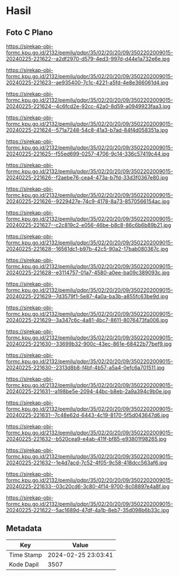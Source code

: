 # Hasil

## Foto C Plano

https://sirekap-obj-formc.kpu.go.id/2132/pemilu/pdpr/35/02/20/20/09/3502202009015-20240225-221622--a2df2970-d579-4ed3-997d-d44e1a732e6e.jpg

https://sirekap-obj-formc.kpu.go.id/2132/pemilu/pdpr/35/02/20/20/09/3502202009015-20240225-221623--ae935400-7c1c-4221-a5fd-4e8e366061d4.jpg

https://sirekap-obj-formc.kpu.go.id/2132/pemilu/pdpr/35/02/20/20/09/3502202009015-20240225-221624--4c6fcd2e-92cc-42a0-8d59-a0949923faa3.jpg

https://sirekap-obj-formc.kpu.go.id/2132/pemilu/pdpr/35/02/20/20/09/3502202009015-20240225-221624--571a7248-54c8-41a3-b7ad-84f4d058351a.jpg

https://sirekap-obj-formc.kpu.go.id/2132/pemilu/pdpr/35/02/20/20/09/3502202009015-20240225-221625--f55ed699-0257-4706-9c14-336c57419c44.jpg

https://sirekap-obj-formc.kpu.go.id/2132/pemilu/pdpr/35/02/20/20/09/3502202009015-20240225-221626--f2aebe76-cea4-473a-b7fd-33d3f0367e80.jpg

https://sirekap-obj-formc.kpu.go.id/2132/pemilu/pdpr/35/02/20/20/09/3502202009015-20240225-221626--9229427e-74c9-4178-8a73-8570566154ac.jpg

https://sirekap-obj-formc.kpu.go.id/2132/pemilu/pdpr/35/02/20/20/09/3502202009015-20240225-221627--c2c819c2-e056-46be-b8c8-86c6b6b89b21.jpg

https://sirekap-obj-formc.kpu.go.id/2132/pemilu/pdpr/35/02/20/20/09/3502202009015-20240225-221628--16561dc1-b97b-42c5-90a2-17bab080367c.jpg

https://sirekap-obj-formc.kpu.go.id/2132/pemilu/pdpr/35/02/20/20/09/3502202009015-20240225-221628--e3114757-01a7-4580-a0ee-ba09c389093c.jpg

https://sirekap-obj-formc.kpu.go.id/2132/pemilu/pdpr/35/02/20/20/09/3502202009015-20240225-221629--7d3579f1-5e87-4a0a-ba3b-a855fc63be9d.jpg

https://sirekap-obj-formc.kpu.go.id/2132/pemilu/pdpr/35/02/20/20/09/3502202009015-20240225-221629--3a347c6c-4a81-4bc7-8611-8076473fa006.jpg

https://sirekap-obj-formc.kpu.go.id/2132/pemilu/pdpr/35/02/20/20/09/3502202009015-20240225-221630--33699b32-900c-43ec-861e-68422b77bef9.jpg

https://sirekap-obj-formc.kpu.go.id/2132/pemilu/pdpr/35/02/20/20/09/3502202009015-20240225-221630--2313d8b8-f4bf-4b57-a5a4-0efc6a701511.jpg

https://sirekap-obj-formc.kpu.go.id/2132/pemilu/pdpr/35/02/20/20/09/3502202009015-20240225-221631--a198be5e-2094-44bc-b8eb-2a9a394c9b0e.jpg

https://sirekap-obj-formc.kpu.go.id/2132/pemilu/pdpr/35/02/20/20/09/3502202009015-20240225-221631--7c48e62d-6443-4c19-8170-5f5d043647d6.jpg

https://sirekap-obj-formc.kpu.go.id/2132/pemilu/pdpr/35/02/20/20/09/3502202009015-20240225-221632--b520cea9-e4ab-411f-bf85-e93801f98265.jpg

https://sirekap-obj-formc.kpu.go.id/2132/pemilu/pdpr/35/02/20/20/09/3502202009015-20240225-221632--1e4d7acd-7c52-4f05-9c58-418dcc563af6.jpg

https://sirekap-obj-formc.kpu.go.id/2132/pemilu/pdpr/35/02/20/20/09/3502202009015-20240225-221633--03c20cd6-3c80-4f14-9700-8c08897e4a8f.jpg

https://sirekap-obj-formc.kpu.go.id/2132/pemilu/pdpr/35/02/20/20/09/3502202009015-20240225-221622--5ac1689d-47df-4a1b-8eb7-35d098b6b33c.jpg


## Metadata

| Key        | Value               |
| ---------- | ------------------- |
| Time Stamp | 2024-02-25 23:03:41 |
| Kode Dapil | 3507                |



